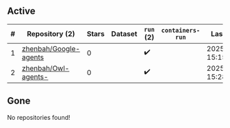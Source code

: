 ## Active
| # | Repository (2) | Stars | Dataset | `run` (2) | `containers-run` | Last Modified |
| --- | --- | --- | --- | --- | --- | --- |
| 1 | [zhenbah/Google-agents](https://github.com/zhenbah/Google-agents) | 0 |  | :heavy_check_mark: |  | 2025-09-04 15:15:43+00:00 |
| 2 | [zhenbah/Owl-agents-](https://github.com/zhenbah/Owl-agents-) | 0 |  | :heavy_check_mark: |  | 2025-09-04 15:28:54+00:00 |

## Gone
No repositories found!
